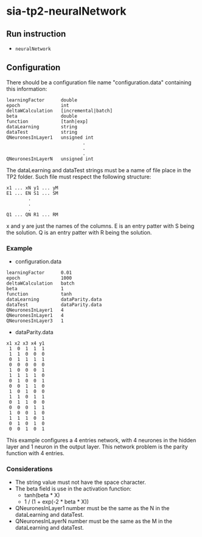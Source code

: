 # sia-tp2-neuralNetwork

## Run instruction
* ```neuralNetwork```

## Configuration

There should be a configuration file name "configuration.data" containing this information:
````
learningFactor      double
epoch               int
deltaWCalculation   [incremental|batch]
beta                double
function            [tanh|exp]
dataLearning        string
dataTest            string
QNeuronesInLayer1   unsigned int
                            .
                            .
                            .
QNeuronesInLayerN   unsigned int
````
The dataLearning and dataTest strings must be a name of file place in the TP2 folder.
Such file must respect the following structure:

````
x1 ... xN y1 ... yM
E1 ... EN S1 ... SM
        .
        .
        .
Q1 ... QN R1 ... RM
````
x and y are just the names of the columns.
E is an entry patter with S being the solution.
Q is an entry patter with R being the solution.
### Example
* configuration.data
````
learningFactor      0.01
epoch               1000
deltaWCalculation   batch
beta                1
function            tanh
dataLearning        dataParity.data
dataTest            dataParity.data
QNeuronesInLayer1   4
QNeuronesInLayer1   4
QNeuronesInLayer3   1
````
* dataParity.data
````
x1 x2 x3 x4 y1
 1  0  1  1  1
 1  1  0  0  0
 0  1  1  1  1
 0  0  0  0  0
 1  0  0  0  1
 1  1  1  1  0
 0  1  0  0  1
 0  0  1  1  0
 1  0  1  0  0
 1  1  0  1  1
 0  1  1  0  0
 0  0  0  1  1
 1  0  0  1  0
 1  1  1  0  1
 0  1  0  1  0
 0  0  1  0  1
````
This example configures a 4 entries network, with 4 neurones in the hidden layer and 1 neuron in the output layer. This network problem is the parity function with 4 entries.
### Considerations

* The string value must not have the space character.
* The beta field is use in the activation function:
    * tanh(beta * X)
    * 1 / (1 + exp(-2 * beta * X))
* QNeuronesInLayer1 number must be the same as the N in the dataLearning and dataTest.
* QNeuronesInLayerN number must be the same as the M in the dataLearning and dataTest.
